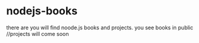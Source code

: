 # nodejs-books

there are you will find noode.js books and projects.
you see books in public
//projects will come soon
